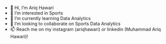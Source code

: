 - 👋 Hi, I’m Ariq Hawari
- 👀 I’m interested in Sports
- 🌱 I’m currently learning Data Analytics
- 💞️ I’m looking to collaborate on Sports Data Analytics
- 📫 Reach me on my instagram (ariqhawari) or linkedin (Muhammad Ariq Hawari)!

<!---
ariqhwr/ariqhwr is a ✨ special ✨ repository because its `README.md` (this file) appears on your GitHub profile.
You can click the Preview link to take a look at your changes.
--->
